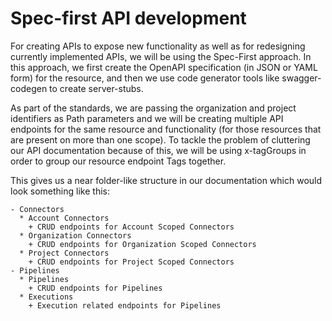 # Spec-first API development
For creating APIs to expose new functionality as well as for redesigning currently implemented APIs, we will be using the Spec-First approach. In this approach, we first create the OpenAPI specification (in JSON or YAML form) for the resource, and then we use code generator tools like swagger-codegen to create server-stubs. 

As part of the standards, we are passing the organization and project identifiers as Path parameters and we will be creating multiple API endpoints for the same resource and functionality (for those resources that are present on more than one scope). To tackle the problem of cluttering our API documentation because of this, we will be using x-tagGroups in order to group our resource endpoint Tags together.

This gives us a near folder-like structure in our documentation which would look something like this:

```
- Connectors
  * Account Connectors
    + CRUD endpoints for Account Scoped Connectors
  * Organization Connectors
    + CRUD endpoints for Organization Scoped Connectors
  * Project Connectors
    + CRUD endpoints for Project Scoped Connectors
- Pipelines
  * Pipelines
    + CRUD endpoints for Pipelines
  * Executions
    + Execution related endpoints for Pipelines
```
